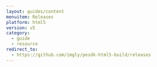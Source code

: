 ```yaml
---
layout: guides/content
menuitem: Releases
platform: html5
version: v5
category:
  - guide
  - resource
redirect_to:
  - https://github.com/imgly/pesdk-html5-build/releases
---
```

